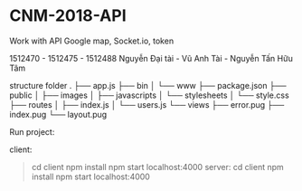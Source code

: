 # CNM-2018-API

Work with API Google map, Socket.io, token

1512470 - 1512475 - 1512488
Nguyễn Đại tài - Vũ Anh Tài - Nguyễn Tấn Hữu Tâm

structure folder
.
├── app.js
├── bin
│   └── www
├── package.json
├── public
│   ├── images
│   ├── javascripts
│   └── stylesheets
│       └── style.css
├── routes
│   ├── index.js
│   └── users.js
└── views
    ├── error.pug
    ├── index.pug
    └── layout.pug
    
Run project:

client:
  > cd client
  > npm install
  > npm start
  > localhost:4000
server:
  > cd client
  > npm install
  > npm start
  > localhost:4000
